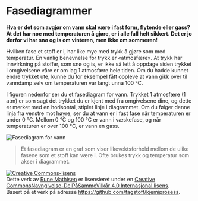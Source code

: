Fasediagrammer
==============
**Hva er det som avgjør om vann skal være i fast form, flytende eller gass? At det har noe med temperaturen å gjøre, er i alle fall helt sikkert. Det er jo derfor vi har snø og is om vinteren, men ikke om sommeren!**

Hvilken fase et stoff er i, har like mye med trykk å gjøre som med temperatur. En vanlig benevnelse for trykk er «atmosfære». At trykk har innvirkning på stoffer, som snø og is, er ikke så lett å oppdage siden trykket i omgivelsene våre er om lag 1 atmosfære hele tiden. Om du hadde kunnet endre trykket ute, kunne du for eksempel fått oppleve at vann gikk over til vanndamp selv om temperaturen var langt unna 100 °C.

I figuren nedenfor ser du et fasediagram for vann. Trykket 1 atmosfære (1 atm) er som sagt det trykket du er kjent med fra omgivelsene dine, og dette er merket med en horisontal, stiplet linje i diagrammet. Om du følger denne linja fra venstre mot høyre, ser du at vann er i fast fase når temperaturen er under 0 °C. Mellom 0 °C og 100 °C er vann i væskefase, og når temperaturen er over 100 °C, er vann en gass.

![Fasediagram for vann](https://upload.wikimedia.org/wikipedia/commons/thumb/9/90/Fasediagram_vann.svg/632px-Fasediagram_vann.svg.png)

>Et fasediagram er en graf som viser likevektsforhold mellom de ulike fasene som et stoff kan være i. Ofte brukes trykk og temperatur som akser i diagrammet.

<a rel="license" href="http://creativecommons.org/licenses/by-sa/4.0/"><img alt="Creative Commons-lisens" style="border-width:0" src="https://i.creativecommons.org/l/by-sa/4.0/88x31.png" /></a><br />Dette verk av <a xmlns:cc="http://creativecommons.org/ns#" href="http://runemathisen.com/" property="cc:attributionName" rel="cc:attributionURL">Rune Mathisen</a> er lisensieret under en <a rel="license" href="http://creativecommons.org/licenses/by-sa/4.0/">Creative CommonsNavngivelse-DelPåSammeVilkår 4.0 Internasjonal lisens</a>.<br />Basert på et verk på adresse <a xmlns:dct="http://purl.org/dc/terms/" href="https://github.com/fagstoff/kjemiprosess" rel="dct:source">https://github.com/fagstoff/kjemiprosess</a>.
